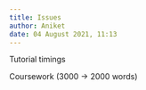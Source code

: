 ```yaml
---
title: Issues
author: Aniket
date: 04 August 2021, 11:13
---
```


<link rel="stylesheet" href="/Users/aniket/_files/css/style1.css">

Tutorial timings

Coursework (3000 -> 2000 words)
